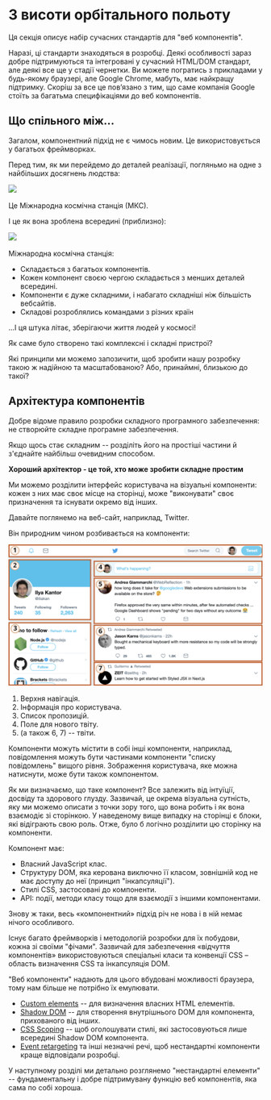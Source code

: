 # З висоти орбітального польоту

Ця секція описує набір сучасних стандартів для "веб компонентів".

Наразі, ці стандарти знаходяться в розробці. Деякі особливості зараз добре підтримуються та інтегровані у сучасний HTML/DOM стандарт, але деякі все ще у стадії чернетки. Ви можете погратись з прикладами у будь-якому браузері, але Google Chrome, мабуть, має найкращу підтримку. Скоріш за все це пов’язано з тим, що саме компанія Google стоїть за багатьма специфікаціями до веб компонентів.

## Що спільного між...

Загалом, компонентний підхід не є чимось новим. Це використовується у багатьох фреймворках.

Перед тим, як ми перейдемо до деталей реалізації, погляньмо на одне з найбільших досягнень людства:

![](satellite.jpg)

Це Міжнародна космічна станція (МКС).

І це як вона зроблена всередині (приблизно):

![](satellite-expanded.jpg)

Міжнародна космічна станція:
- Складається з багатьох компонентів.
- Кожен компонент своєю чергою складається з менших деталей всередині.
- Компоненти є дуже складними, і набагато складніші ніж більшість вебсайтів.
- Складові розроблялись командами з різних країн

...І ця штука літає, зберігаючи життя людей у космосі!

Як саме було створено такі комплексні і складні пристрої?

Які принципи ми можемо запозичити, щоб зробити нашу розробку такою ж надійною та масштабованою? Або, принаймні, близькою до такої?

## Архітектура компонентів

Добре відоме правило розробки складного програмного забезпечення: не створюйте складне програмне забезпечення.

Якщо щось стає складним -- розділіть його на простіші частини й з'єднайте найбільш очевидним способом.

**Хороший архітектор - це той, хто може зробити складне простим**

Ми можемо розділити інтерфейс користувача на візуальні компоненти: кожен з них має своє місце на сторінці, може "виконувати" своє призначення та існувати окремо від інших.

Давайте поглянемо на веб-сайт, наприклад, Twitter.

Він природним чином розбивається на компоненти:

![](web-components-twitter.svg)

1. Верхня навігація.
2. Інформація про користувача.
3. Список пропозицій.
4. Поле для нового твіту.
5. (а також 6, 7) -- твіти.

Компоненти можуть містити в собі інші компоненти, наприклад, повідомлення можуть бути частинами компоненти "списку повідомлень" вищого рівня. Зображення користувача, яке можна натиснути, може бути також компонентом.

Як ми визначаємо, що таке компонент? Все залежить від інтуїції, досвіду та здорового глузду. Зазвичай, це окрема візуальна сутність, яку ми можемо описати з точки зору того, що вона робить і як вона взаємодіє зі сторінкою. У наведеному вище випадку на сторінці є блоки, які відіграють свою роль. Отже, було б логічно розділити цю сторінку на компоненти.

Компонент має:
- Власний JavaScript клас.
- Структуру DOM, яка керована виключно її класом, зовнішній код не має доступу до неї (принцип "інкапсуляції").
- Стилі CSS, застосовані до компоненти.
- API: події, методи класу тощо для взаємодії з іншими компонентами.

Знову ж таки, весь «компонентний» підхід річ не нова і в ній немає нічого особливого.

Існує багато фреймворків і методологій розробки для їх побудови, кожна зі своїми "фічами". Зазвичай для забезпечення «відчуття компонентів» використовуються спеціальні класи та конвенції CSS – область визначення CSS та інкапсуляція DOM.

"Веб компоненти" надають для цього вбудовані можливості браузера, тому нам більше не потрібно їх емулювати.

- [Custom elements](https://html.spec.whatwg.org/multipage/custom-elements.html#custom-elements) -- для визначення власних HTML елементів.
- [Shadow DOM](https://dom.spec.whatwg.org/#shadow-trees) -- для створення внутрішнього DOM для компонента, прихованого від інших.
- [CSS Scoping](https://drafts.csswg.org/css-scoping/) -- щоб оголошувати стилі, які застосовуються лише всередині Shadow DOM компонента.
- [Event retargeting](https://dom.spec.whatwg.org/#retarget) та інші незначні речі, щоб нестандартні компоненти краще відповідали розробці.

У наступному розділі ми детально розглянемо "нестандартні елементи" -- фундаментальну і добре підтримувану функцію веб компонентів, яка сама по собі хороша.
